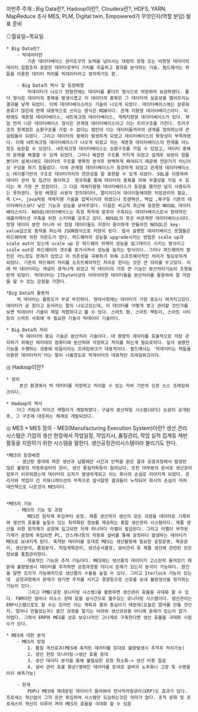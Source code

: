 이번주 주제 : Big Data란?, Hadoop이란?, Cloudera란?, 
HDFS, YARN, MapReduce 조사
MES, PLM, Digital twin, Empowered가 무엇인지(역할 분담)
발표 준비

◎월요일~목요일

    * Big Data란?
        - 빅데이터란 
            기존 데이터베이스 관리도구의 능력을 넘어서는 대량의 정형 또는 비정형 데이터의 데이터 집합조차 포함한 데이터로부터 가치를 추출하고 결과를 분석하는 기술. 필드에서는 하둡을 이용한 데이터 처리를 빅데이터라고 정의하기도 함.

        - Big Data의 역사 및 등장배경
            빅데이터가 나오기 한참전에는 데이터를 폴더의 형식으로 저장하여 보관하였다. 폴더 형식은 데이터의 중복을 발생시켰고 이 데이터의 중복은 그 데이터의 실효성을 떨어트리는 결과를 낳게 되었다. 이에 데이터베이스라는 기술이 나오게 되었다. 데이터베이스에는 분류와 종류가 많은데 현재 대중적으로 쓰이는 방식은 RDB이다. 관계 지향형 데이터베이스이다. 이 밖에도 계층형 데이터베이스, 네트워크형 데이터베이스, 객체지향형 데이터베이스가 있다. 제일 먼저 나온 데이터베이스 형식은 관계형 데이터베이스이고 이는 트리구조를 가진다. 트리구조의 한계점은 순환구조를 가질 수 없다는 점인데 이는 데이터들끼리의 관계를 정의하는데 큰 걸림돌이 되었다. 그리고 데이터의 중복이 발생하게 되었고 데이터베이스의 확장성이 부족하였다. 이에 네트워크형 데이터베이스가 나오게 되었고 이는 계층형 데이터베이스의 한계를 어느정도 보완할 수 있었다. 네트워크형 데이터베이스는 순환구조를 가질 수 있었고, 데이터 중복의 문제를 해결할 수 있게 되었다. 그러나 복잡한 구조를 가지게 되었고 설계후 보완이 힘들 뿐더러 설계시에도 데이터의 구조를 명확히 분석후 완벽하게 짜야되기 때문에 전문가가 아닌이상 구성을 하기 힘들었다. 이에 관계형 데이터베이스가 등장하게 되었고 관계형 데이터베이스는 테이블기반의 구조로 데이터끼리의 연관성을 잘 표현할 수 있게 되었다. SQL을 이용하여 데이터 관리 및 접근이 용이하고  정규화를 통해 데이터의 중복을 피해 무결성을 지킬 수 있다는 게 가장 큰 장점이다. 그 다음 객체지향형 데이터베이스가 등장을 했지만 널지 사용되지는 못하였다. 등장 배경은 사용자 정의데이터, 멀티미디어 데이터등에대한 저장관리의 필요, 즉 C++, java처럼 객체지향 기술을 접목시키려 하였으나 트렌젝션, 백업 ,복구등 기존의 데이터베이스보다 낮은 기능과 성능을 보여주었다. 다음은 비교적 최근에 등장한 NOSQL 데이터베이스이다. NOSQL데이터베이스는 특정 목적에 맞추어 구축되는 데이터베이스로서 현대적인 애플리케이션 구축을 위한 스키마를 갖추고 있다. NOSQL의 뜻은 비관계현 데이터베이스이다. 정형 데이터 분만 아니라 비 정형 데이터들도 저장이 용이하게 만들어진 NOSQL은 key-value값으로 동작을 하는데 JSON형식으로 저장이 된다. 앞서 설명한 데이터베이스 모델들은 하드웨어에 의한 의존도가 컸다. 하드웨어의 성능을 upgrade시키는 방법은 scale up과 scale out이 있는데 scale up 은 하드웨어 자체의 성능을 업그레이드 시키는 방식이고 scale out은 하드웨어의 갯수를 증가시켜서 성능을 늘리는 방식이다. 그러나 하드웨어의 발전은 어느정도 한계가 있었고 이 의존성을 극복하기 위해 소프트웨어적인 처리가 필요로하게 되었다. 기존의 하드웨어 처리를 소프트웨어적인 처리로 한다는 것은 큰 의미를 두고있다. 이에 빅 데이터라는 개념이 생겨나게 되었고 빅 데이터의 가장 큰 기능인 분산처리기능이 조명을 받게 되었다. 빅데이터는 1Tbyte이상의 어마어마한 데이터들을 분산처리를 활용하여 잘 저장을 할 수 있는 강점을 가졌다.

    *Big Data의 활용처
        빅 데이터는 활용도가 무궁 무진하다. 현대사회에는 데이터가 가장 중요시 여겨지고있다. 데이터가 곧 힘이고 돈이라는 말이 나오고있는데, 이 데이터를 어떻게 쌓고 관리할 것인가를 보면 빅데이터 기술이 제일 적합하다고 볼 수 있다. 스마트 팜, 스마트 팩토리, 스마트 시티등의 스마트 사회에 꼭 필요한 기술이 빅데이터 기술이다.

    * Big Data의 처리
         빅 데이터의 중요 기술은 분산처리 기술이다. 대 용량의 데이터를 효율적으로 저장 관리하기 위해선 여러대의 컴퓨터에 분산하여 저장하고 처리를 하는게 필요로하다. 앞서 설명한 기능을 수행하는 것중에 하둡이라는 프레임워크가 대표적이다. 필드에서는 '빅데이터는 하둡을 이용한 데이터처리'라는 말이 나올정도로 빅데이터의 대표적인 프레임워크이다. 

◎ Hadoop이란?

    * 정의
         분산 환경에서 빅 데이터를 저장하고 처리할 수 있는 자바 기반의 오픈 소스 프레임워크이다.

    * Hadoop의 역사
        더그 커팅과 마이크 캐펄라가 개발하였다. 구글의 분산파일 시스템(GFS) 논문이 공개된 후, 그 구조에 대응하는 체계로 개발되었다.
        






◎ MES
    * MES 정의
        - MES(Manufacturing Execution System)이란?
            생산 관리 시스템은 기업의 생산 현장에서 작업일정, 작업지시, 품질관리, 작업 실적 집계등 제반 활동을 지원하기 위한 시스템을 말한다. 생산공정관리시스템이라 불리기도 한다.

    *MES의 등장배경
        - 생산량 증대에 따른 생산과 납품에만 시간과 인력을 쏟은 결과 공정과정에서 발생한 많은 불량과 자동화설비의 관이, 생산 품질저하등이 일어났다. 또한 대부분의 문서로 생산관리업무가 이루워졌는데 데이터의 오차가 발생하게되고 이는 회사의 손실로 이어지게 되었다. 관리자와 작업자 간 커뮤니케이션의 부족으로 앞서말한 결과들이 누적되어 회사의 손실이 커져 대안책으로 나온것이 MES이다.


    *MES의 기능
        - MES의 기능 및 과정
            MES란 원자재 투입부터 공정, 제품 생산까지 생산의 모든 과정을 데이터로 기록하여 생산의 효율을 높일수 있는 최적화된 정보를 제공하는 통합 생산관리 시스템이다. 제품 생산을 위한 원자재가 공장에 입고되면 자재 하나마다 라벨이 발급된다. 그리고 라벨이 부착된 가재가 공정에 투입되면 PC, 건스캐너등의 자동화 설비를 통해 공정마다 발생하는 데이터가 MES로 보내지게 된다. 축적된 데이터를 토대로 MES는 생산활동에 필요한 공정운영, 재공관리, 생산분석, 품질분석, 작업계획관리, 생산순서결정, 설비관리 등 제품 생산에 관련된 모든 정보를 통합관리한다.
            대표적인 기능은 추적 기능이다. MES에는 생산품의 데이터가 고스란히 들어있기 때문에 불량발생시 데이터를 추적하면 공정과정중 어디서 문제가 있는지 분석이 가능하다. 원인을 알면 조치가 가능해지므로 생산품의 수율을 높일 수 있다. 그리고 Iterlock 기능이 있는데  공정과정에서 문제가 생기면 주지를 시키고 경광등으로 신호를 보내 불량생산을 방지하는 기능이 있다.
            그리고 FMB(공장 모니터링 시스템)을 활용하면 생산관리 효율을 극대화 할 수 있다. FBM이란 설비나 리소스 상태 등을 실시간으로 볼수있는 모니터링 시스템이다. 생산관리는 ERP시스템으로도 할 수는 있지만 이는 계획과 결과 중심이기 때문에(오늘은 얼마를 만들 것인지, 얼마나 만들었는지) 중간 과정을 알기는 어려워 생산과정중 어디에 문제가 있는지 알기 어렵다. 그래서 ERP와 MES를 상호 보오나적인 고나계로 구축한다면 생산 효율을 극대화 시킬 수가 있다.

    * MES에 대한 분석
        - MES의 장점
            1. 품질 개선효과(MES에 축적된 데이터를 토대로 불량발생시 추적후 처리가능)
            2. 생산 현장 모니터링->생산 효율 증대
            3. 생산 데이터 분석을 통해 불필요한 공정 최소화-> 생산 비용 절감
            4. 설비 관리 효율 향상(쌓여진 데이터를 토대로 설비의 노후화나 고장 및 수명을 미리 예측가능)

        - 한계
            POP나 MES에 제대로된 데이터가 들어와야 전사적자원관리(ERP)도 효과가 있다. 프로세스 혁신없이 그저 돈만 투입하여 시스템만 도입하는것은 의미가 없다. 조직 문화 및 프로세스의 혁신이 이루어 져야 MES의 효율을 극대화 할 수 있음